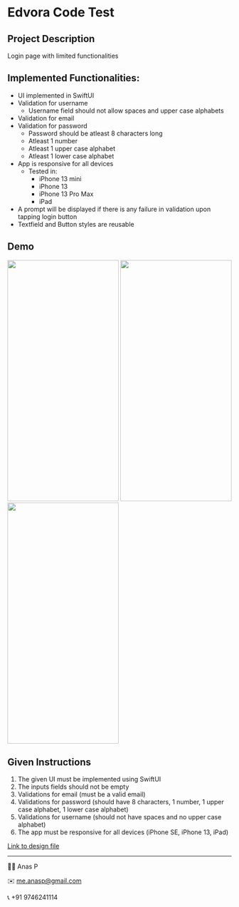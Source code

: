 # Edvora Code Test

## Project Description
Login page with limited functionalities

## Implemented Functionalities:
- UI implemented in SwiftUI
- Validation for username
    - Username field should not allow spaces and upper case alphabets 
- Validation for email
- Validation for password
    - Password should be atleast 8 characters long
    - Atleast 1 number
    - Atleast 1 upper case alphabet
    - Atleast 1 lower case alphabet
- App is responsive for all devices
    - Tested in:
        - iPhone 13 mini
        - iPhone 13
        - iPhone 13 Pro Max
        - iPad
- A prompt will be displayed if there is any failure in validation upon tapping login button
- Textfield and Button styles are reusable

## Demo
<img src="https://github.com/anas-p/Edvora-Code-Test/blob/main/Dark%20mode.PNG" width="250" height="541.03">    <img src="https://github.com/anas-p/Edvora-Code-Test/blob/main/Light%20Mode.PNG" width="250" height="541.03">    <img src="https://github.com/anas-p/Edvora-Code-Test/blob/main/RPReplay_Final1637408100.mov" width="250" height="541.03">

## Given Instructions
1. The given UI must be implemented using SwiftUI  
2. The inputs fields should not be empty  
3. Validations for email (must be a valid email)  
4. Validations for password (should have 8 characters, 1 number, 1 upper case alphabet, 1 lower case alphabet)  
5. Validations for username (should not have spaces and no upper case alphabet)  
6. The app must be responsive for all devices (iPhone SE, iPhone 13, iPad)  

[Link to design file](https://www.figma.com/file/XVizCKCO4heGFPFVEBOg4m/iOS-Assessment?node-id=0%3A1)


---
👨‍💻 Anas P

✉️ me.anasp@gmail.com

📞 +91 9746241114
